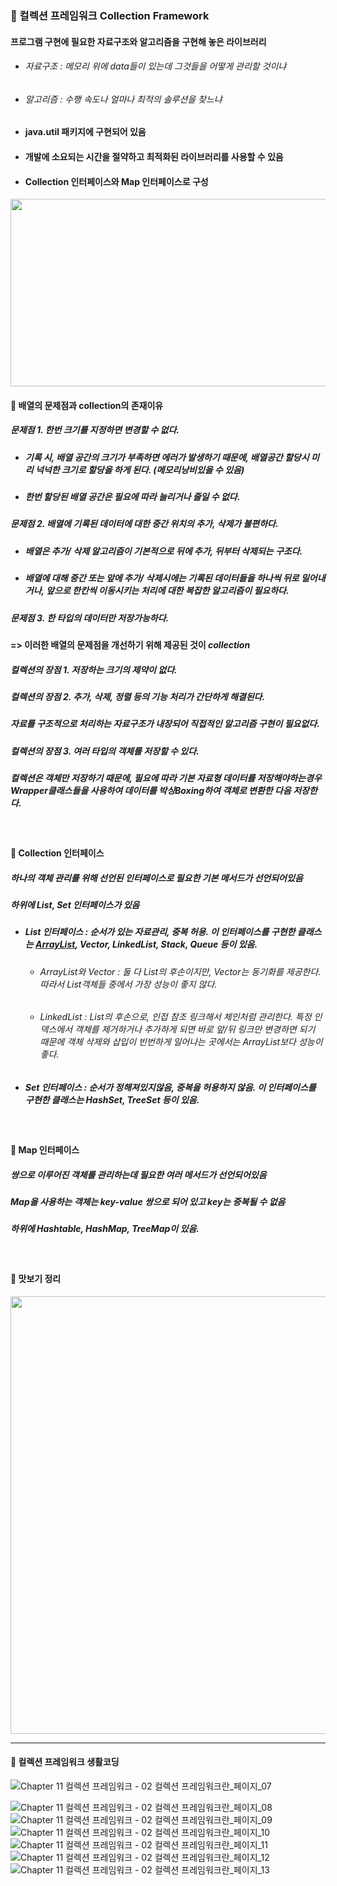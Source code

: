 ### :pushpin: 컬렉션 프레임워크 Collection Framework
#### 프로그램 구현에 필요한 자료구조와 알고리즘을 구현해 놓은 라이브러리
  * ###### 자료구조 : 메모리 위에 data들이 있는데 그것들을 어떻게 관리할 것이냐
  * ###### 알고리즘 : 수행 속도나 얼마나 최적의 솔루션을 찾느냐 
* #### java.util 패키지에 구현되어 있음
* #### 개발에 소요되는 시간을 절약하고 최적화된 라이브러리를 사용할 수 있음
* #### Collection 인터페이스와 Map 인터페이스로 구성


<img src="https://user-images.githubusercontent.com/74708028/110276692-09af0400-8017-11eb-932c-4173ac2e4efb.jpg" width="650" height="300">
 
<br>

#### :round_pushpin: 배열의 문제점과 collection의 존재이유 
##### 문제점  1. 한번 크기를 지정하면 변경할 수 없다. 
   * ##### 기록 시, 배열 공간의 크기가 부족하면 에러가 발생하기 때문에, 배열공간 할당시 미리 넉넉한 크기로 할당을 하게 된다. (메모리낭비있을 수 있음)
   * ##### 한번 할당된 배열 공간은 필요에 따라 늘리거나 줄일 수 없다.
##### 문제점 2. 배열에 기록된 데이터에 대한 중간 위치의 추가, 삭제가 불편하다.
   * ##### 배열은 추가/ 삭제 알고리즘이 기본적으로 뒤에 추가, 뒤부터 삭제되는 구조다.
   * ##### 배열에 대해 중간 또는 앞에 추가/ 삭제시에는 기록된 데이터들을 하나씩 뒤로 밀어내거나, 앞으로 한칸씩 이동시키는 처리에 대한 복잡한 알고리즘이 필요하다. 
##### 문제점 3. 한 타입의 데이터만 저장가능하다.

#### => 이러한 배열의 문제점을 개선하기 위해 제공된 것이 **_collection_**
##### 컬렉션의 장점 1. 저장하는 크기의 제약이 없다.
##### 컬렉션의 장점 2. 추가, 삭제, 정렬 등의 기능 처리가 간단하게 해결된다. 
   ##### 자료를 구조적으로 처리하는 자료구조가 내장되어 직접적인 알고리즘 구현이 필요없다.
##### 컬렉션의 장점 3. 여러 타입의 객체를 저장할 수 있다. 
   ##### 컬렉션은 객체만 저장하기 때문에, 필요에 따라 기본 자료형 데이터를 저장해야하는경우 Wrapper클래스들을 사용하여 데이터를 박싱Boxing하여 객체로 변환한 다음 저장한다.

<br>


#### :round_pushpin: Collection 인터페이스
##### **하나의 객체** 관리를 위해 선언된 인터페이스로 필요한 기본 메서드가 선언되어있음
##### 하위에 List, Set 인터페이스가 있음
* ##### List 인터페이스 : 순서가 있는 자료관리, 중복 허용. 이 인터페이스를 구현한 클래스는 [ArrayList](https://github.com/6161990/TIL/blob/main/Java/Array%20List.md), Vector, LinkedList, Stack, Queue 등이 있음.
    * ###### ArrayList와 Vector : 둘 다 List의 후손이지만, Vector는 동기화를 제공한다. 따라서 List객체들 중에서 가장 성능이 좋지 않다. 
    * ###### LinkedList : List의 후손으로, 인접 참조 링크해서 체인처럼 관리한다. 특정 인덱스에서 객체를 제거하거나 추가하게 되면 바로 앞/뒤 링크만 변경하면 되기 때문에 객체 삭제와 삽입이 빈번하게 일어나는 곳에서는 ArrayList보다 성능이 좋다. 
* ##### Set 인터페이스 : 순서가 정해져있지않음, 중복을 허용하지 않음. 이 인터페이스를 구현한 클래스는 HashSet, TreeSet 등이 있음.

<br>

#### :round_pushpin: Map 인터페이스
##### **쌍으로 이루어진** 객체를 관리하는데 필요한 여러 메서드가 선언되어있음
##### Map을 사용하는 객체는 key-value 쌍으로 되어 있고 key는 중복될 수 없음
##### 하위에 Hashtable, HashMap, TreeMap이 있음.

<br>


#### :triangular_flag_on_post: 맛보기 정리

<img src="https://user-images.githubusercontent.com/74708028/110287801-7089e880-802a-11eb-8b7f-e2651aa0f794.png" width="550" height="700">

-------------------------------------------------------------------------------------

#### :triangular_flag_on_post: 컬렉션 프레임워크 생활코딩
![Chapter 11 컬렉션 프레임워크 - 02 컬렉션 프레임워크란_페이지_07](https://user-images.githubusercontent.com/74708028/110283485-821bc200-8023-11eb-9334-b9c8874d776f.png)

![Chapter 11 컬렉션 프레임워크 - 02 컬렉션 프레임워크란_페이지_08](https://user-images.githubusercontent.com/74708028/110283528-9495fb80-8023-11eb-8b21-dea052df6ef5.png)
![Chapter 11 컬렉션 프레임워크 - 02 컬렉션 프레임워크란_페이지_09](https://user-images.githubusercontent.com/74708028/110283533-965fbf00-8023-11eb-9ac2-7f4db34a391d.png)
![Chapter 11 컬렉션 프레임워크 - 02 컬렉션 프레임워크란_페이지_10](https://user-images.githubusercontent.com/74708028/110283549-9b247300-8023-11eb-977f-b6ae1ea94187.png)
![Chapter 11 컬렉션 프레임워크 - 02 컬렉션 프레임워크란_페이지_11](https://user-images.githubusercontent.com/74708028/110283559-9d86cd00-8023-11eb-9dec-be3939235ad1.png)
![Chapter 11 컬렉션 프레임워크 - 02 컬렉션 프레임워크란_페이지_12](https://user-images.githubusercontent.com/74708028/110283565-a081bd80-8023-11eb-9326-1b4a056e5c4b.png)
![Chapter 11 컬렉션 프레임워크 - 02 컬렉션 프레임워크란_페이지_13](https://user-images.githubusercontent.com/74708028/110283573-a24b8100-8023-11eb-91d9-63dbffb13447.png)
